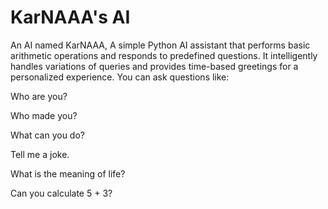 # KarNAAA's AI
 An AI named KarNAAA, A simple Python AI assistant that performs basic arithmetic operations and responds to predefined questions. It intelligently handles variations of queries and provides time-based greetings for a personalized experience. You can ask questions like:

Who are you?

Who made you?

What can you do?

Tell me a joke.

What is the meaning of life?

Can you calculate 5 + 3?
